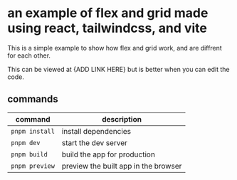 # an example of flex and grid made using react, tailwindcss, and vite
This is a simple example to show how flex and grid work, and are diffrent for each other.

This can be viewed at {ADD LINK HERE} but is better when you can edit the code.
## commands
| command | description |
| --- | --- |
| `pnpm install` | install dependencies |
| `pnpm dev` | start the dev server |
| `pnpm build` | build the app for production |
| `pnpm preview` | preview the built app in the browser |